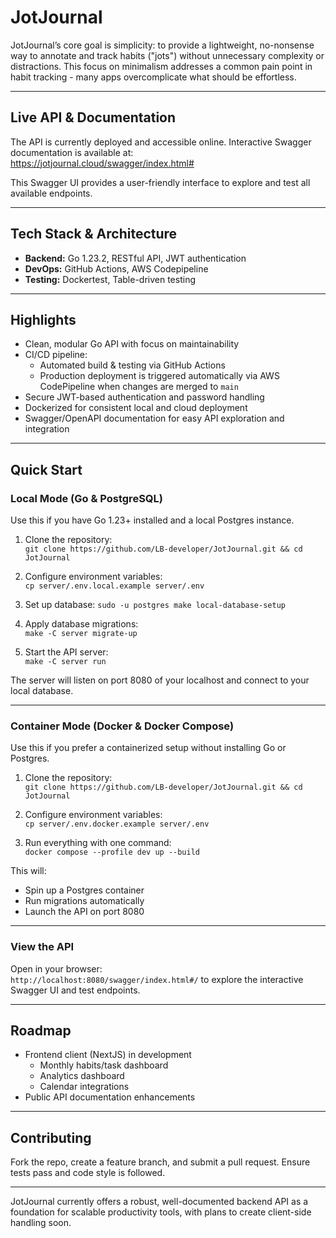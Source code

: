 # JotJournal

JotJournal’s core goal is simplicity: to provide a lightweight, no-nonsense way to annotate and track habits ("jots") without unnecessary complexity or distractions. This focus on minimalism addresses a common pain point in habit tracking - many apps overcomplicate what should be effortless.

---

## Live API & Documentation

The API is currently deployed and accessible online. Interactive Swagger documentation is available at:  
https://jotjournal.cloud/swagger/index.html#

This Swagger UI provides a user-friendly interface to explore and test all available endpoints.

---

## Tech Stack & Architecture

- **Backend:** Go 1.23.2, RESTful API, JWT authentication
- **DevOps:** GitHub Actions, AWS Codepipeline  
- **Testing:** Dockertest, Table-driven testing

---

## Highlights

- Clean, modular Go API with focus on maintainability  
- CI/CD pipeline:  
  - Automated build & testing via GitHub Actions
  - Production deployment is triggered automatically via AWS CodePipeline when changes are merged to `main`
- Secure JWT-based authentication and password handling  
- Dockerized for consistent local and cloud deployment  
- Swagger/OpenAPI documentation for easy API exploration and integration  

---

## Quick Start

### Local Mode (Go & PostgreSQL)
Use this if you have Go 1.23+ installed and a local Postgres instance.

1. Clone the repository:  
       `git clone https://github.com/LB-developer/JotJournal.git && cd JotJournal`

2. Configure environment variables:  
       `cp server/.env.local.example server/.env`

3. Set up database:
       `sudo -u postgres make local-database-setup`

3. Apply database migrations:  
       `make -C server migrate-up`

4. Start the API server:  
       `make -C server run`

The server will listen on port 8080 of your localhost and connect to your local database.

---

### Container Mode (Docker & Docker Compose)
Use this if you prefer a containerized setup without installing Go or Postgres.

1. Clone the repository:  
       `git clone https://github.com/LB-developer/JotJournal.git && cd JotJournal`

2. Configure environment variables:  
       `cp server/.env.docker.example server/.env`

3. Run everything with one command:  
       `docker compose --profile dev up --build`

This will:
- Spin up a Postgres container  
- Run migrations automatically  
- Launch the API on port 8080  

---

### View the API  
Open in your browser:  
       `http://localhost:8080/swagger/index.html#/` 
to explore the interactive Swagger UI and test endpoints.

---

## Roadmap

- Frontend client (NextJS) in development  
    - Monthly habits/task dashboard
    - Analytics dashboard  
    - Calendar integrations  
- Public API documentation enhancements  

---

## Contributing

Fork the repo, create a feature branch, and submit a pull request. Ensure tests pass and code style is followed.

---

JotJournal currently offers a robust, well-documented backend API as a foundation for scalable productivity tools, with plans to create client-side handling soon.
